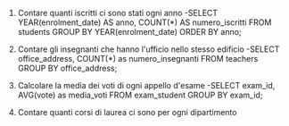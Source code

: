 1. Contare quanti iscritti ci sono stati ogni anno
-SELECT YEAR(enrolment_date) AS anno, COUNT(*) AS numero_iscritti FROM students GROUP BY YEAR(enrolment_date) ORDER BY anno;

2. Contare gli insegnanti che hanno l'ufficio nello stesso edificio
-SELECT office_address, COUNT(*) as numero_insegnanti FROM teachers GROUP BY office_address;


3. Calcolare la media dei voti di ogni appello d'esame
-SELECT exam_id, AVG(vote) as media_voti FROM exam_student GROUP BY exam_id;

4. Contare quanti corsi di laurea ci sono per ogni dipartimento